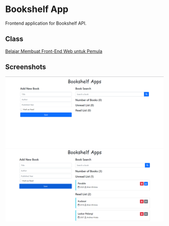 # Bookshelf App
Frontend application for Bookshelf API.

## Class
[Belajar Membuat Front-End Web untuk Pemula](https://github.com/achmadhadikurnia/belajar-membuat-front-end-web-untuk-pemula-dicoding-certificate)

## Screenshots
![screenshot_1.png](/screenshots/screenshot_1.png)
![screenshot_2.png](/screenshots/screenshot_2.png)
